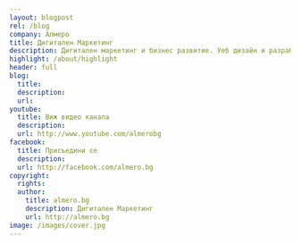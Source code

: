 ```yaml
---
layout: blogpost
rel: /blog
company: Алмеро
title: Дигитален Маркетинг
description: Дигитален маркетинг и бизнес развитие. Уеб дизайн и разработка на цялостната концепция за дигитален маркетинг. Изграждане на бранд, онлайн реклама, SEO оптимизация и мултимедийни услуги.
highlight: /about/highlight
header: full
blog:
  title: 
  description: 
  url: 
youtube:
  title: Виж видео канала
  description: 
  url: http://www.youtube.com/almerobg
facebook:
  title: Присъедини се
  description: 
  url: http://facebook.com/almero.bg
copyright:
  rights: 
  author: 
    title: almero.bg
    description: Дигитален Маркетинг
    url: http://almero.bg
image: /images/cover.jpg
---
```

